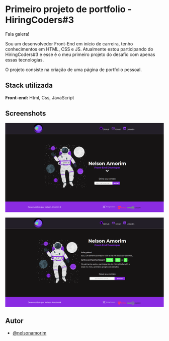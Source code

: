 # Primeiro projeto de portfolio - HiringCoders#3

Fala galera!

Sou um desenvolvedor Front-End em início de carreira, tenho conhecimentos em HTML, CSS e JS. Atualmente estou participando do HiringCoders#3 e esse é o meu primeiro projeto do desafio com apenas essas tecnologias.

O projeto consiste na criação de uma página de portfolio pessoal.
## Stack utilizada

**Front-end:** Html, Css, JavaScript


## Screenshots

![App Screenshot](https://github.com/nelsonamorim/portfoliohiringcoders/blob/master/screenshot/landingPage1.png?raw=true)

![App Screenshot](https://github.com/nelsonamorim/portfoliohiringcoders/blob/master/screenshot/landingPage2.png?raw=true)


## Autor

- [@nelsonamorim](https://github.com/nelsonamorim)
